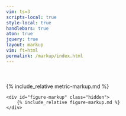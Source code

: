 ```yaml
---
vim: ts=3
scripts-local: true
style-local: true
handlebars: true
aton: true
jquery: true
layout: markup
vim: ft=html
permalink: /markup/index.html
---
```



<div style="margin-top:50px;"></div>

<div id="contents">
	<div id="metric-markup">
		{% include_relative metric-markup.md %}
	</div>

	<div id="figure-markup" class="hidden">
		{% include_relative figure-markup.md %}
	</div>
</div>



